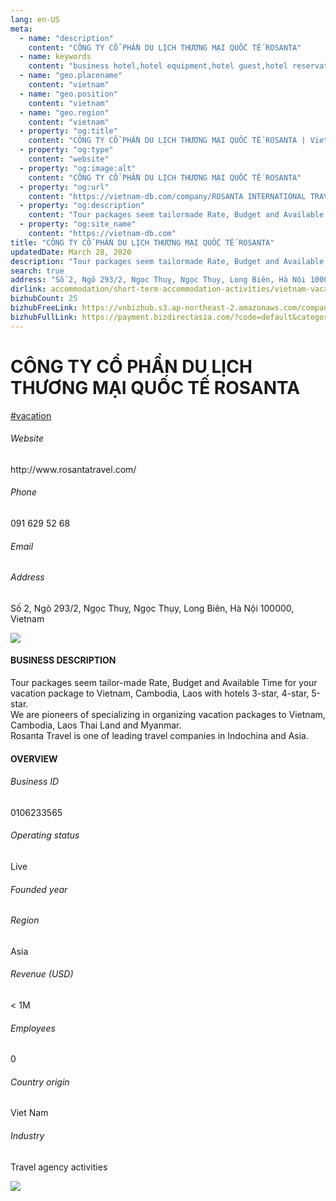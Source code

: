 ```yaml
---
lang: en-US
meta:
  - name: "description"
    content: "CÔNG TY CỔ PHẦN DU LỊCH THƯƠNG MẠI QUỐC TẾ ROSANTA"
  - name: keywords
    content: "business hotel,hotel equipment,hotel guest,hotel reservation,leisure hotel,on site,resort hotels,vacation,vacation,vacation,vacation,vacation,vacation,vacation,vacation,vietnam-vacation-companies"
  - name: "geo.placename"
    content: "vietnam"
  - name: "geo.position"
    content: "vietnam"
  - name: "geo.region"
    content: "vietnam"
  - property: "og:title"
    content: "CÔNG TY CỔ PHẦN DU LỊCH THƯƠNG MẠI QUỐC TẾ ROSANTA | Vietnam DB"
  - property: "og:type"
    content: "website"
  - property: "og:image:alt"
    content: "CÔNG TY CỔ PHẦN DU LỊCH THƯƠNG MẠI QUỐC TẾ ROSANTA"
  - property: "og:url"
    content: "https://vietnam-db.com/company/ROSANTA INTERNATIONAL TRAVEL TRADING JOINT STOCK COMPANY-2792455"
  - property: "og:description"
    content: "Tour packages seem tailormade Rate, Budget and Available Time for your vacation package to Vietnam, Cambodia, Laos with hotels 3star, 4star, 5star.<br>We are pioneers of specializing in organizing vacation packages to Vietnam, Cambodia, Laos Thai Land and Myanmar.<br>Rosanta Travel is one of leading travel companies in Indochina and Asia."
  - property: "og:site_name"
    content: "https://vietnam-db.com"
title: "CÔNG TY CỔ PHẦN DU LỊCH THƯƠNG MẠI QUỐC TẾ ROSANTA"
updatedDate: March 28, 2020
description: "Tour packages seem tailormade Rate, Budget and Available Time for your vacation package to Vietnam, Cambodia, Laos with hotels 3star, 4star, 5star.<br>We are pioneers of specializing in organizing vacation packages to Vietnam, Cambodia, Laos Thai Land and Myanmar.<br>Rosanta Travel is one of leading travel companies in Indochina and Asia."
search: true
address: "Số 2, Ngõ 293/2, Ngọc Thuỵ, Ngọc Thụy, Long Biên, Hà Nội 100000, Vietnam"
dirlink: accommodation/short-term-accommodation-activities/vietnam-vacation-companies
bizhubCount: 25
bizhubFreeLink: https://vnbizhub.s3.ap-northeast-2.amazonaws.com/companies/vietnam-vacation-companies_preview.xlsx
bizhubFullLink: https://payment.bizdirectasia.com/?code=default&category=bizhub&item=vietnam-vacation-companies&redirect=https://vietnam-db.com
---
```



<div class="bd-item">
    <div class="item-content">
        <div class="detail-title-wrap">
            <h1 class="detail-title">
                CÔNG TY CỔ PHẦN DU LỊCH THƯƠNG MẠI QUỐC TẾ ROSANTA
            </h1>
        </div>
		<div class="detail-tagslist"><a href="/accommodation/short-term-accommodation-activities/tags/vacation" class="detail-tagitem">#vacation</a></div>
        <h6 class="bd-label">Website</h6>
        <p>http://www.rosantatravel.com/</p>
		<h6 class="bd-label">Phone</h6>
        <p>091 629 52 68</p>
        <h6 class="bd-label">Email</h6>
        <p><a class="textColorPrimary" href="#"></a></p>
        <h6 class="bd-label">Address</h6>
        <p>Số 2, Ngõ 293/2, Ngọc Thuỵ, Ngọc Thụy, Long Biên, Hà Nội 100000, Vietnam</p>
    </div>
</div>

<div class="banner-wrap text-center"><a href="" class="banner-link"><img src="/assets/vndb.com/BannerAds2.jpg" class="banner-img"></a></div>

<div class="bd-item">
    <div class="item-content">
        <h4 class="textColorPrimary item-title">BUSINESS DESCRIPTION</h4>
        <p>Tour packages seem tailor-made Rate, Budget and Available Time for your vacation package to Vietnam, Cambodia, Laos with hotels 3-star, 4-star, 5-star.<br>We are pioneers of specializing in organizing vacation packages to Vietnam, Cambodia, Laos Thai Land and Myanmar.<br>Rosanta Travel is one of leading travel companies in Indochina and Asia.</p>
    </div>
</div>

<div class="bd-item">
    <div class="item-content">
        <h4 class="textColorPrimary item-title">OVERVIEW</h4>
        <div class="item-info">
            <h6 class="bd-label">Business ID</h6>
            <p>0106233565</p>
        </div>
        <div class="item-info">
            <h6 class="bd-label">Operating status</h6>
            <p>Live<small class="bd-status_dot live"></small></p>
        </div>
        <div class="item-info">
            <h6 class="bd-label">Founded year</h6>
            <p></p>
        </div>
        <div class="item-info">
            <h6 class="bd-label">Region</h6>
            <p>Asia</p>
        </div>
        <div class="item-info">
            <h6 class="bd-label">Revenue (USD)</h6>
            <p>&lt; 1M</p>
        </div>
        <div class="item-info">
            <h6 class="bd-label">Employees</h6>
            <p>0</p>
        </div>
        <div class="item-info">
            <h6 class="bd-label">Country origin</h6>
            <p>Viet Nam</p>
        </div>
        <div class="item-info">
            <h6 class="bd-label">Industry</h6>
            <p>Travel agency activities</p>
        </div>
    </div>
</div>

<div class="banner-wrap text-center"><a href="" class="banner-link"><img src="/assets/vndb.com/BannerAd_04_728x90.jpg" class="banner-img"></a></div>

<CustomPopup popupTitle="ENTER EMAIL TO DOWNLOAD" popupSubTitle="The companies data will be sent to your inbox. Please enter your email." :free="this.$frontmatter.bizhubFreeLink" :paid="this.$frontmatter.bizhubFullLink" :count="this.$frontmatter.bizhubCount"/>

